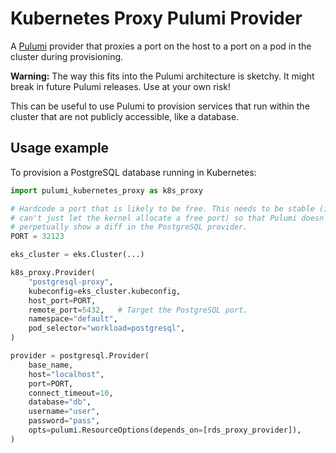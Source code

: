 # Kubernetes Proxy Pulumi Provider

A [Pulumi](https://pulumi.com) provider that proxies a port on the host to a
port on a pod in the cluster during provisioning.

**Warning:** The way this fits into the Pulumi architecture is sketchy. It might
break in future Pulumi releases. Use at your own risk!

This can be useful to use Pulumi to provision services that run within the
cluster that are not publicly accessible, like a database.

## Usage example

To provision a PostgreSQL database running in Kubernetes:

```python
import pulumi_kubernetes_proxy as k8s_proxy

# Hardcode a port that is likely to be free. This needs to be stable (i.e., we
# can't just let the kernel allocate a free port) so that Pulumi doesn't
# perpetually show a diff in the PostgreSQL provider.
PORT = 32123

eks_cluster = eks.Cluster(...)

k8s_proxy.Provider(
    "postgresql-proxy",
    kubeconfig=eks_cluster.kubeconfig,
    host_port=PORT,
    remote_port=5432,   # Target the PostgreSQL port.
    namespace="default",
    pod_selector="workload=postgresql",
)

provider = postgresql.Provider(
    base_name,
    host="localhost",
    port=PORT,
    connect_timeout=10,
    database="db",
    username="user",
    password="pass",
    opts=pulumi.ResourceOptions(depends_on=[rds_proxy_provider]),
)
```
